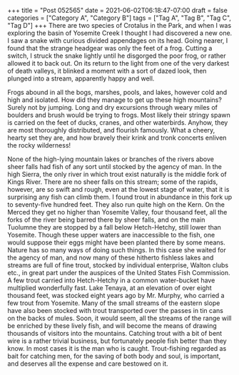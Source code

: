 +++
title = "Post 052565"
date = 2021-06-02T06:18:47-07:00
draft = false
categories = ["Category A", "Category B"]
tags = ["Tag A", "Tag B", "Tag C", "Tag D"]
+++
There are two species of Crotalus in the Park, and when I was exploring the basin of Yosemite Creek I thought I had discovered a new one. I saw a snake with curious divided appendages on its head. Going nearer, I found that the strange headgear was only the feet of a frog. Cutting a switch, I struck the snake lightly until he disgorged the poor frog, or rather allowed it to back out. On its return to the light from one of the very darkest of death valleys, it blinked a moment with a sort of dazed look, then plunged into a stream, apparently happy and well.

Frogs abound in all the bogs, marshes, pools, and lakes, however cold and high and isolated. How did they manage to get up these high mountains? Surely not by jumping. Long and dry excursions through weary miles of boulders and brush would be trying to frogs. Most likely their stringy spawn is carried on the feet of ducks, cranes, and other waterbirds. Anyhow, they are most thoroughly distributed, and flourish famously. What a cheery, hearty set they are, and how bravely their krink and tronk concerts enliven the rocky wilderness!

None of the high-lying mountain lakes or branches of the rivers above sheer falls had fish of any sort until stocked by the agency of man. In the high Sierra, the only river in which trout exist naturally is the middle fork of Kings River. There are no sheer falls on this stream; some of the rapids, however, are so swift and rough, even at the lowest stage of water, that it is surprising any fish can climb them. I found trout in abundance in this fork up to seventy-five hundred feet. They also run quite high on the Kern. On the Merced they get no higher than Yosemite Valley, four thousand feet, all the forks of the river being barred there by sheer falls, and on the main Tuolumne they are stopped by a fall below Hetch-Hetchy, still lower than Yosemite. Though these upper waters are inaccessible to the fish, one would suppose their eggs might have been planted there by some means. Nature has so many ways of doing such things. In this case she waited for the agency of man, and now many of these hitherto fishless lakes and streams are full of fine trout, stocked by individual enterprise, Walton clubs etc., in great part under the auspices of the United States Fish Commission. A few trout carried into Hetch-Hetchy in a common water-bucket have multiplied wonderfully fast. Lake Tenaya, at an elevation of over eight thousand feet, was stocked eight years ago by Mr. Murphy, who carried a few trout from Yosemite. Many of the small streams of the eastern slope have also been stocked with trout transported over the passes in tin cans on the backs of mules. Soon, it would seem, all the streams of the range will be enriched by these lively fish, and will become the means of drawing thousands of visitors into the mountains. Catching trout with a bit of bent wire is a rather trivial business, but fortunately people fish better than they know. In most cases it is the man who is caught. Trout-fishing regarded as bait for catching men, for the saving of both body and soul, is important, and deserves all the expense and care bestowed on it.
